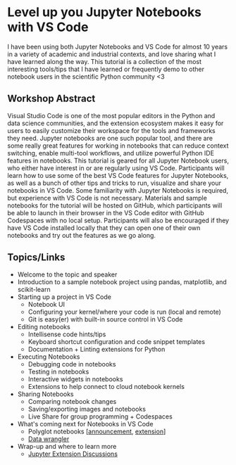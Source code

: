 # Level up you Jupyter Notebooks with VS Code

I have been using both Jupyter Notebooks and VS Code for almost 10 years in a variety of academic and industrial contexts, and love sharing what I have learned along the way. This tutorial is a collection of the most interesting tools/tips that I have learned or frequently demo to other notebook users in the scientific Python community <3

## Workshop Abstract

Visual Studio Code is one of the most popular editors in the Python and data science communities, and the extension ecosystem makes it easy for users to easily customize their workspace for the tools and frameworks they need. Jupyter notebooks are one such popular tool, and there are some really great features for working in notebooks that can reduce context switching, enable multi-tool workflows, and utilize powerful Python IDE features in notebooks. This tutorial is geared for all Jupyter Notebook users, who either have interest in or are regularly using VS Code. Participants will learn how to use some of the best VS Code features for Jupyter Notebooks, as well as a bunch of other tips and tricks to run, visualize and share your notebooks in VS Code. Some familiarity with Jupyter Notebooks is required, but experience with VS Code is not necessary. Materials and sample notebooks for the tutorial will be hosted on GitHub, which participants will be able to launch in their browser in the VS Code editor with GitHub Codespaces with no local setup. Participants will also be encouraged if they have VS Code installed locally that they can open one of their own notebooks and try out the features as we go along.

## Topics/Links

- Welcome to the topic and speaker
- Introduction to a sample notebook project using pandas, matplotlib, and scikit-learn
- Starting up a project in VS Code
  - Notebook UI
  - Configuring your kernel/where your code is run (local and remote)
  - Git is easy(er) with built-in source control in VS Code
- Editing notebooks
  - Intellisense code hints/tips
  - Keyboard shortcut configuration and code snippet templates
  - Documentation + Linting extensions for Python
- Executing Notebooks
  - Debugging code in notebooks
  - Testing in notebooks
  - Interactive widgets in notebooks
  - Extensions to help connect to cloud notebook kernels
- Sharing Notebooks
  - Comparing notebook changes
  - Saving/exporting images and notebooks
  - Live Share for group programming + Codespaces
- What's coming next for Notebooks in VS Code
  - Polyglot notebooks [[announcement](https://devblogs.microsoft.com/dotnet/dotnet-interactive-notebooks-is-now-polyglot-notebooks/), [extension](https://marketplace.visualstudio.com/items?itemName=ms-dotnettools.dotnet-interactive-vscode)]
  - [Data wrangler](https://www.youtube.com/watch?v=7dVnCGHJI4c)
- Wrap-up and where to learn more
  - [Jupyter Extension Discussions](https://github.com/microsoft/vscode-jupyter/discussions)
